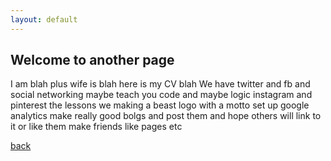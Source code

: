 ```yaml
---
layout: default
---
```


## Welcome to another page

I am blah plus wife is blah here is my CV blah
We have twitter and fb and social networking
maybe teach you code and maybe logic
instagram and pinterest the lessons
we making a beast logo with a motto
set up google analytics
make really good bolgs and post them and hope others will link to it or like them
make friends like pages etc

[back](./)
